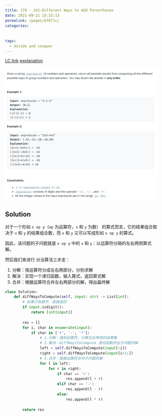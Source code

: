 ```yaml
---
title: 279 - 241-Different Ways to Add Parentheses
date: 2021-09-21 15:33:13
permalink: /pages/bf671c/
categories:
  

tags:
  - divide and conquer
---
```

[LC link](https://leetcode.com/problems/different-ways-to-add-parentheses/)
[explanation](https://leetcode-cn.com/problems/different-ways-to-add-parentheses/solution/pythongolang-fen-zhi-suan-fa-by-jalan/)


![](https://raw.githubusercontent.com/emmableu/image/master/241-0.png)

## Solution
对于一个形如 `x op y`（`op` 为运算符，`x` 和 `y` 为数） 的算式而言，它的结果组合取决于 `x` 和 `y` 的结果组合数，而 `x` 和 `y` 又可以写成形如 `x op y` 的算式。

因此，该问题的子问题就是 `x op y` 中的 `x` 和 `y`：以运算符分隔的左右两侧算式解。

然后我们来进行 分治算法三步走：

1. 分解：按运算符分成左右两部分，分别求解
2. 解决：实现一个递归函数，输入算式，返回算式解
3. 合并：根据运算符合并左右两部分的解，得出最终解

```python
class Solution:
    def diffWaysToCompute(self, input: str) -> List[int]:
        # 如果只有数字，直接返回
        if input.isdigit():
            return [int(input)]

        res = []
        for i, char in enumerate(input):
            if char in ['+', '-', '*']:
                # 1.分解：遇到运算符，计算左右两侧的结果集
                # 2.解决：diffWaysToCompute 递归函数求出子问题的解
                left = self.diffWaysToCompute(input[:i])
                right = self.diffWaysToCompute(input[i+1:])
                # 3.合并：根据运算符合并子问题的解
                for l in left:
                    for r in right:
                        if char == '+':
                            res.append(l + r)
                        elif char == '-':
                            res.append(l - r)
                        else:
                            res.append(l * r)

        return res
```

